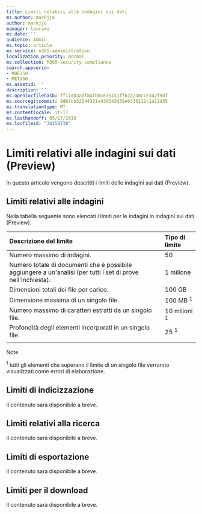 ```yaml
---
title: Limiti relativi alle indagini sui dati
ms.author: markjjo
author: markjjo
manager: laurawi
ms.date: ''
audience: Admin
ms.topic: article
ms.service: o365-administration
localization_priority: Normal
ms.collection: M365-security-compliance
search.appverid:
- MOE150
- MET150
ms.assetid: ''
description: ''
ms.openlocfilehash: ff11d03adf8afb0ce76151ff67a238cce342f9df
ms.sourcegitcommit: 9d67cb52544321a430343d39eb336112c1a11d35
ms.translationtype: MT
ms.contentlocale: it-IT
ms.lasthandoff: 05/17/2019
ms.locfileid: "34150738"
---
```

# <a name="data-investigations-preview-limits"></a>Limiti relativi alle indagini sui dati (Preview)

In questo articolo vengono descritti i limiti delle indagini sui dati (Preview).

## <a name="investigation-limits"></a>Limiti relativi alle indagini

Nella tabella seguente sono elencati i limiti per le indagini in indagini sui dati (Preview). 
    
  |**Descrizione del limite**|**Tipo di limite**|
  |:-----|:-----|
  |Numero massimo di indagini.  <br/> |50  <br/> |
  |Numero totale di documenti che è possibile aggiungere a un'analisi (per tutti i set di prove nell'inchiesta).  <br/> |1 milione  <br/> |
  |Dimensioni totali dei file per carico.  <br/> |100 GB  <br/> |
  |Dimensione massima di un singolo file.   <br/> |100 MB <sup>1</sup> <br/> |
  |Numero massimo di caratteri estratti da un singolo file.  <br/> |10 milioni <sup>1</sup> <br/> |
  |Profondità degli elementi incorporati in un singolo file.  <br/> |25 <sup>1</sup> <br/> |
|||
> [!NOTE]
><sup>1</sup> tutti gli elementi che superano il limite di un singolo file verranno visualizzati come errori di elaborazione.

## <a name="indexing-limits"></a>Limiti di indicizzazione

Il contenuto sarà disponibile a breve.

## <a name="search-limits"></a>Limiti relativi alla ricerca

Il contenuto sarà disponibile a breve.

## <a name="export-limits"></a>Limiti di esportazione

Il contenuto sarà disponibile a breve.

## <a name="download-limits"></a>Limiti per il download

Il contenuto sarà disponibile a breve.

